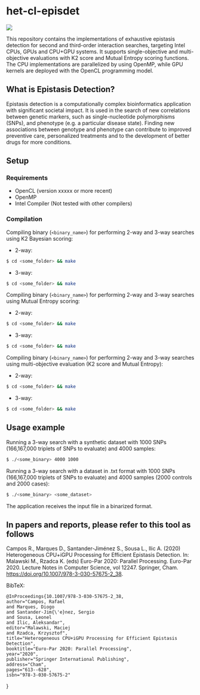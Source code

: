 # het-cl-episdet

<p>
  <a href="https://doi.org/10.1007/978-3-030-57675-2_38" alt="Publication">
    <img src="https://img.shields.io/badge/DOI-10.1007%2F978--3--030--57675--2--38-blue.svg"/></a>
    
</p>

This repository contains the implementations of exhaustive epistasis detection for second and third-order interaction searches, targeting Intel CPUs, GPUs and CPU+GPU systems. It supports single-objective and multi-objective evaluations with K2 score and Mutual Entropy scoring functions. The CPU implementations are parallelized by using OpenMP, while GPU kernels are deployed with the OpenCL programming model.

## What is Epistasis Detection?

Epistasis detection is a computationally complex bioinformatics application with significant societal impact. It is used in the search of new correlations between genetic markers, such as single-nucleotide polymorphisms (SNPs), and phenotype (e.g. a particular disease state).
Finding new associations between genotype and phenotype can contribute to improved preventive care, personalized treatments and to the development of better drugs for more conditions.

## Setup

### Requirements

* OpenCL (version xxxxx or more recent)
* OpenMP
* Intel Compiler (Not tested with other compilers)

### Compilation

Compiling binary (`<binary_name>`) for performing 2-way and 3-way searches using K2 Bayesian scoring:

* 2-way:
```bash
$ cd <some_folder> && make
```
* 3-way:
```bash
$ cd <some_folder> && make
```

Compiling binary (`<binary_name>`) for performing 2-way and 3-way searches using Mutual Entropy scoring:

* 2-way:
```bash
$ cd <some_folder> && make
```
* 3-way:
```bash
$ cd <some_folder> && make
```

Compiling binary (`<binary_name>`) for performing 2-way and 3-way searches using multi-objective evaluation (K2 score and Mutual Entropy):

* 2-way:
```bash
$ cd <some_folder> && make
```
* 3-way:
```bash
$ cd <some_folder> && make
```

## Usage example

Running a 3-way search with a synthetic dataset with 1000 SNPs (166,167,000 triplets of SNPs to evaluate) and 4000 samples:

```bash
$ ./<some_binary> 4000 1000 
```

Running a 3-way search with a dataset in .txt format with 1000 SNPs (166,167,000 triplets of SNPs to evaluate) and 4000 samples (2000 controls and 2000 cases):

```bash
$ ./<some_binary> <some_dataset>
```
The application receives the input file in a binarized format. 

<!--
This example is expected to take slightly less than 2 minutes to execute and to achieve a performance of above 25 tera sets (triplets) of SNPs processed per second (scaled to sample size), when executed on a system with a GeForce 2070S GPU.
Higher performance can be achieved when processing more challenging datasets with more SNPs.

The construction of contingency tables, a phase of epistasis detection searching that counts of occurrences of the possible genotypes in cases and controls resulting from combining pairs/triplets of SNPs, represents the most computationaly complex portion of the application.
Thus, running the same example with Mutual Information instead of K2 Bayesian scoring is expected to achieve comparable performance.


Important parameters such as the number of SNPs per block (`BLOCK_SIZE`) and the number of CUDA streams used to process different rounds (`NUM_STREAMS`) can be changed by modifying the Makefile.
Depending on the dataset characteristics, specializing these parameters (e.g. using a larger block size when processing datasets with more SNPs) can have a significant influence on the performance achieved.

The Makefile is expecting the CUTLASS library to be inside the project root directory in a folder named `cutlass`.
If you installed the library in a different directory, you must modify the Makefile accordingly.

Notice that the application expects that the input dataset is in a particular binarized format.
You can download an example dataset with 4096 SNPs and 262144 samples from <a href="https://drive.google.com/file/d/1htjD1QCr5_LEPo3udQEJ-5XUX4TK65JM/view?usp=sharing">here</a>.
Due to the way data is processed using matrix operations, the number of bits per {SNP, allele} in the dataset files (\*.bin) representing cases or controls (stored in different files) must be a multiple of 1024 bits. In situations where the number of cases or controls is not a multiple of 1024, the input binary dataset is expected to be padded with zeros (i.e. unset bits). 
-->



## In papers and reports, please refer to this tool as follows

Campos R., Marques D., Santander-Jiménez S., Sousa L., Ilic A. (2020) Heterogeneous CPU+iGPU Processing for Efficient Epistasis Detection. In: Malawski M., Rzadca K. (eds) Euro-Par 2020: Parallel Processing. Euro-Par 2020. Lecture Notes in Computer Science, vol 12247. Springer, Cham. https://doi.org/10.1007/978-3-030-57675-2_38.

BibTeX:

    @InProceedings{10.1007/978-3-030-57675-2_38,
    author="Campos, Rafael
    and Marques, Diogo
    and Santander-Jim{\'e}nez, Sergio
    and Sousa, Leonel
    and Ilic, Aleksandar",
    editor="Malawski, Maciej
    and Rzadca, Krzysztof",
    title="Heterogeneous CPU+iGPU Processing for Efficient Epistasis Detection",
    booktitle="Euro-Par 2020: Parallel Processing",
    year="2020",
    publisher="Springer International Publishing",
    address="Cham",
    pages="613--628",
    isbn="978-3-030-57675-2"
}

<!--For additional readings in high-throughput epistasis detection, you can take a look at our IPDPS 2020 and JSSPP 2020 papers.-->



